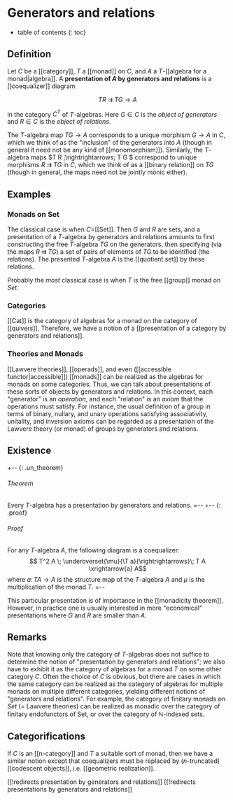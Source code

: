 # Generators and relations

* table of contents
{: toc}

## Definition

Let $C$ be a [[category]], $T$ a [[monad]] on $C$, and $A$ a $T$-[[algebra for a monad|algebra]].  A **presentation of $A$ by generators and relations** is a [[coequalizer]] diagram

$$ T R \; \rightrightarrows \; T G \to A $$

in the category $C^T$ of $T$-algebras.  Here $G\in C$ is the *object of generators* and $R\in C$ is the *object of relations*.

The $T$-algebra map $T G \to A$ corresponds to a unique morphism $G\to A$ in $C$, which we think of as the "inclusion" of the generators into $A$ (though in general it need not be any kind of [[monomorphism]]).  Similarly, the $T$-algebra maps $T R \;\rightrightarrows\; T G $ correspond to unique morphisms $R \;\rightrightarrows\; T G$ in $C$, which we think of as a [[binary relation]] on $T G$ (though in general, the maps need not be jointly monic either).

## Examples

### Monads on Set

The classical case is when $C=$[[Set]].  Then $G$ and $R$ are sets, and a presentation of a $T$-algebra by generators and relations amounts to first constructing the free $T$-algebra $T G$ on the generators, then specifying (via the maps $R \;\rightrightarrows\; T G$) a set of pairs of elements of $T G$ to be identified (the relations).  The presented $T$-algebra $A$ is the [[quotient set]] by these relations.

Probably the *most* classical case is when $T$ is the free [[group]] monad on $Set$.

### Categories

[[Cat]] is the category of algebras for a monad on the category of [[quivers]].  Therefore, we have a notion of a [[presentation of a category by generators and relations]].

### Theories and Monads

[[Lawvere theories]], [[operads]], and even ([[accessible functor|accessible]]) [[monads]] can be realized as the algebras for monads on some categories.  Thus, we can talk about presentations of these sorts of objects by generators and relations.  In this context, each "generator" is an *operation*, and each "relation" is an *axiom* that the operations must satisfy.  For instance, the usual definition of a group in terms of binary, nullary, and unary operations satisfying associativity, unitality, and inversion axioms can be regarded as a presentation of the Lawvere theory (or monad) of groups by generators and relations.


## Existence

+-- {: .un_theorem}
###### Theorem
Every $T$-algebra has a presentation by generators and relations.
=--
+-- {: .proof}
###### Proof
For any $T$-algebra $A$, the following diagram is a coequalizer:
$$ T^2 A \; \underoverset{\mu}{\T a}{\rightrightarrows}\; T A \xrightarrow{a} A$$
where $a\colon T A \to A$ is the structure map of the $T$-algebra $A$ and $\mu$ is the multiplication of the monad $T$.
=--

This particular presentation is of importance in the [[monadicity theorem]].  However, in practice one is usually interested in more "economical" presentations where $G$ and $R$ are smaller than $A$.

## Remarks

Note that knowing only the category of $T$-algebras does not suffice to determine the notion of "presentation by generators and relations"; we also have to exhibit it as the category of algebras for a monad $T$ on some other category $C$.  Often the choice of $C$ is obvious, but there are cases in which the same category can be realized as the category of algebras for multiple monads on multiple different categories, yielding different notions of "generators and relations".  For example, the category of finitary monads on $Set$ (= Lawvere theories) can be realized as monadic over the category of finitary endofunctors of Set, or over the category of $\mathbb{N}$-indexed sets.


## Categorifications

If $C$ is an [[n-category]] and $T$ a suitable sort of monad, then we have a similar notion except that coequalizers must be replaced by ($n$-truncated) [[codescent objects]], i.e. [[geometric realization]].

[[!redirects presentation by generators and relations]]
[[!redirects presentations by generators and relations]]
